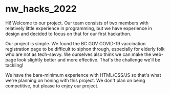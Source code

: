 # nw_hacks_2022

Hi! Welcome to our project. Our team consists of two members with relatively little experience
in programming, but we have experience in design and decided to focus on that for our first hackathon.

Our project is simple. We found the BC.GOV COVID-19 vaccination registration page to be 
difficult to siphon through, especially for elderly folk who are not as tech-savvy. We ourselves
also think we can make the web-page look slightly better and more effective. That's the challenge 
we'll be tackling! 

We have the bare-minimum experience with HTML/CSS/JS so that's what we're planning on honing with this
project. We don't plan on being competitive, but please to enjoy our project. 